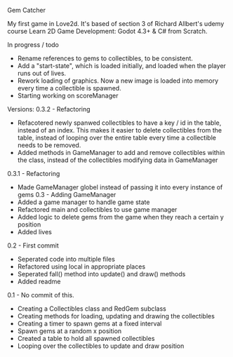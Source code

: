 Gem Catcher

My first game in Love2d. It's based of section 3 of Richard Allbert's udemy course
Learn 2D Game Development: Godot 4.3+ & C# from Scratch.

In progress / todo
- Rename references to gems to collectibles, to be consistent.
- Add a "start-state", which is loaded initially, and loaded when the player runs out of lives.
- Rework loading of graphics. Now a new image is loaded into memory every time a collectible is spawned.
- Starting working on scoreManager

Versions:
0.3.2 - Refactoring
- Refacotered newly spanwed collectibles to have a key / id in the table, instead of an index.
This makes it easier to delete collectibles from the table, instead of looping over the entire table
every time a collectible needs to be removed.
- Added methods in GameManager to add and remove collectibles within the class, instead
of the collectibles modifying data in GameManager

0.3.1 - Refactoring
- Made GameManager globel instead of passing it into every instance of gems
0.3 - Adding GameManager
- Added a game manager to handle game state
- Refactored main and collectibles to use game manager
- Added logic to delete gems from the game when they reach
a certain y position
- Added lives

0.2 - First commit
- Seperated code into multiple files
- Refactored using local in appropriate places
- Seperated fall() method into update() and draw() methods
- Added readme

0.1 - No commit of this.
- Creating a Collectibles class and RedGem subclass
- Creating methods for loading, updating and drawing the collectibles
- Creating a timer to spawn gems at a fixed interval
- Spawn gems at a random x position
- Created a table to hold all spawned collectibles
- Looping over the collectibles to update and draw position
